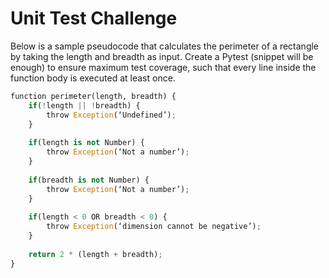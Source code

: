 # Unit Test Challenge

Below is a sample pseudocode that calculates the perimeter of a rectangle by taking the length and breadth as input. Create a Pytest (snippet will be enough) to ensure maximum test coverage, such that every line inside the function body is executed at least once.

```python
function perimeter(length, breadth) {
    if(!length || !breadth) {
        throw Exception(‘Undefined’);
    }
    
    if(length is not Number) {
        throw Exception(‘Not a number’);
    }
    
    if(breadth is not Number) {
        throw Exception(‘Not a number’);
    }
                   
    if(length < 0 OR breadth < 0) {
        throw Exception(‘dimension cannot be negative’);
    }
   
    return 2 * (length + breadth);
}

```
